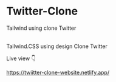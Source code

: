 # Twitter-Clone
Tailwind using clone Twitter
<br> <br>

Tailwind.CSS using design Clone Twitter
<br>

Live view 👇

https://twiitter-clone-website.netlify.app/

